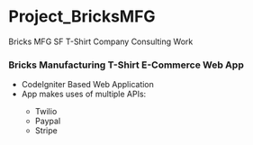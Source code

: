 # Project_BricksMFG
Bricks MFG SF T-Shirt Company Consulting Work

<h3>Bricks Manufacturing T-Shirt E-Commerce Web App</h3>
<ul>
  <li>CodeIgniter Based Web Application </li>
  <li>App makes uses of multiple APIs:</li>
    <ul><li>Twilio</li>
        <li>Paypal</li>
        <li>Stripe</li>
    </ul>
</ul>  
